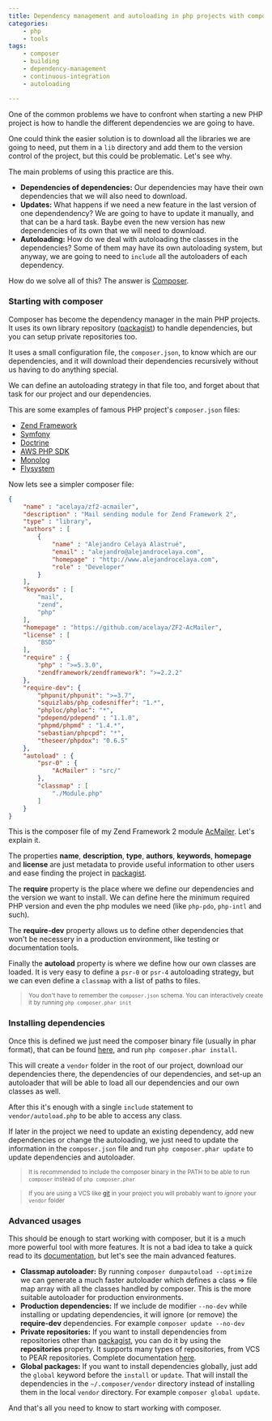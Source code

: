 ```yaml
---
title: Dependency management and autoloading in php projects with composer
categories:
    - php
    - tools
tags:
    - composer
    - building
    - dependency-management
    - continuous-integration
    - autoloading

---
```


One of the common problems we have to confront when starting a new PHP project is how to handle the different dependencies we are going to have.

One could think the easier solution is to download all the libraries we are going to need, put them in a `lib` directory and add them to the version control of the project, but this could be problematic. Let's see why.

The main problems of using this practice are this.

* **Dependencies of dependencies:** Our dependencies may have their own dependencies that we will also need to download.
* **Updates:** What happens if we need a new feature in the last version of one dependendency? We are going to have to update it manually, and that can be a hard task. Baybe even the new version has new dependencies of its own that we will need to download.
* **Autoloading:** How do we deal with autoloading the classes in the dependencies? Some of them may have its own autoloading system, but anyway, we are going to need to `include` all the autoloaders of each dependency.

How do we solve all of this? The answer is [Composer](http://getcomposer.org).

### Starting with composer

Composer has become the dependency manager in the main PHP projects. It uses its own library repository ([packagist](https://packagist.org/)) to handle dependencies, but you can setup private repositories too.

It uses a small configuration file, the `composer.json`, to know which are our dependencies, and it will download their dependencies recursively without us having to do anything special.

We can define an autoloading strategy in that file too, and forget about that task for our project and our dependencies.

This are some examples of famous PHP project's `composer.json` files:

* [Zend Framework](https://github.com/zendframework/zf2/blob/master/composer.json)
* [Symfony](https://github.com/symfony/symfony/blob/master/composer.json)
* [Doctrine](https://github.com/doctrine/doctrine2/blob/master/composer.json)
* [AWS PHP SDK](https://github.com/aws/aws-sdk-php/blob/master/composer.json)
* [Monolog](https://github.com/Seldaek/monolog/blob/master/composer.json)
* [Flysystem](https://github.com/thephpleague/flysystem/blob/master/composer.json)

Now lets see a simpler composer file:

~~~json
{
    "name" : "acelaya/zf2-acmailer",
    "description" : "Mail sending module for Zend Framework 2",
    "type" : "library",
    "authors" : [
        {
            "name" : "Alejandro Celaya Alastrué",
            "email" : "alejandro@alejandrocelaya.com",
            "homepage" : "http://www.alejandrocelaya.com",
            "role" : "Developer"
        }
    ],
    "keywords" : [
        "mail",
        "zend",
        "php"
    ],
    "homepage" : "https://github.com/acelaya/ZF2-AcMailer",
    "license" : [
        "BSD"
    ],
    "require" : {
        "php" : ">=5.3.0",
        "zendframework/zendframework": ">=2.2.2"
    },
    "require-dev": {
        "phpunit/phpunit": ">=3.7",
        "squizlabs/php_codesniffer": "1.*",
        "phploc/phploc": "*",
        "pdepend/pdepend" : "1.1.0",
        "phpmd/phpmd" : "1.4.*",
        "sebastian/phpcpd": "*",
        "theseer/phpdox": "0.6.5"
    },
    "autoload" : {
        "psr-0" : {
            "AcMailer" : "src/"
        },
        "classmap" : [
            "./Module.php"
        ]
    }
}
~~~

This is the composer file of my Zend Framework 2 module [AcMailer](https://github.com/acelaya/ZF2-AcMailer). Let's explain it.

The properties **name**, **description**, **type**, **authors**, **keywords**, **homepage** and **license** are just metadata to provide useful information to other users and ease finding the project in [packagist](https://packagist.org/).

The **require** property is the place where we define our dependencies and the version we want to install. We can define here the minimum required PHP version and even the php modules we need (like `php-pdo`, `php-intl` and such).

The **require-dev** property allows us to define other dependencies that won't be necessery in a production environment, like testing or documentation tools.

Finally the **autoload** property is where we define how our own classes are loaded. It is very easy to define a `psr-0` or `psr-4` autoloading strategy, but we can even define a `classmap` with a list of paths to files.

<blockquote>
    <small>You don't have to remember the <code>composer.json</code> schema. You can interactively create it by running <code>php composer.phar init</code></small>
</blockquote>

### Installing dependencies

Once this is defined we just need the composer binary file (usually in phar format), that can be found [here](https://getcomposer.org/download/), and run `php composer.phar install`.

This will create a `vendor` folder in the root of our project, download our dependencies there, the dependencies of our dependencies, and set-up an autoloader that will be able to load all our dependencies and our own classes as well.

After this it's enough with a single `include` statement to `vendor/autoload.php` to be able to access any class.

If later in the project we need to update an existing dependency, add new dependencies or change the autoloading, we just need to update the information in the `composer.json` file and run `php composer.phar update` to update dependencies and autoloader.

<blockquote>
    <small>It is recommended to include the composer binary in the PATH to be able to run <code>composer</code> instead of <code>php composer.phar</code></small>
</blockquote>

<blockquote>
    <small>If you are using a VCS like <a href="http://git-scm.com/">git</a> in your project you will probably want to <i>ignore</i> your <code>vendor</code> folder</small>
</blockquote>

### Advanced usages

This should be enough to start working with composer, but it is a much more powerful tool with more features. It is not a bad idea to take a quick read to its [documentation](https://getcomposer.org/doc/), but let's see the main advanced features.

* **Classmap autoloader:** By running `composer dumpautoload --optimize` we can generate a much faster autoloader which defines a class => file map array with all the classes handled by composer. This is the more suitable autoloader for production environments.
* **Production dependencies:** If we include de modifier `--no-dev` while installing or updating dependencies, it will ignore (or remove) the **require-dev** dependencies. For example `composer update --no-dev`
* **Private repositories:** If you want to install dependencies from repositories other than [packagist](https://packagist.org/), you can do it by using the **repositories** property. It supports many types of repositories, from VCS to PEAR repositories. Complete documentation [here](https://getcomposer.org/doc/05-repositories.md).
* **Global packages:** If you want to install dependencies globally, just add the `global` keyword before the `install` or `update`. That will install the dependencies in the `~/.composer/vendor` directory instead of installing them in the local `vendor` directory. For example `composer global update`.

And that's all you need to know to start working with composer.